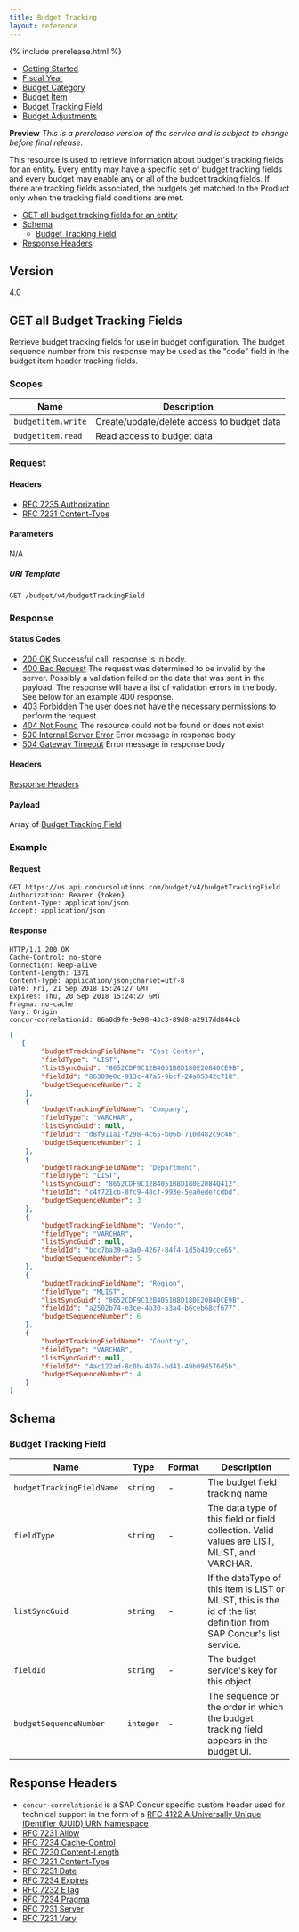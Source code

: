 ```yaml
---
title: Budget Tracking
layout: reference
---
```


{% include prerelease.html %}

* [Getting Started](./getting-started.html)
* [Fiscal Year](/api-reference/budget/fiscal-year.html)
* [Budget Category](/api-reference/budget/budget-category.html)
* [Budget Item](/api-reference/budget/budget-header.html)
* [Budget Tracking Field](/api-reference/budget/budget-tracking.html)
* [Budget Adjustments](/api-reference/budget/budget-adjustments.html)

**Preview** _This is a prerelease version of the service and is subject to change before final release._

This resource is used to retrieve information about budget's tracking fields for an entity. Every entity may have a specific set of budget tracking fields and every budget may enable any or all of the budget tracking fields. If there are tracking fields associated, the budgets get matched to the Product only when the tracking field conditions are met.

* [GET all budget tracking fields for an entity](#getall)
* [Schema](#schema)
  * [Budget Tracking Field](#budgetTracking)
* [Response Headers](#responseHeaders)

## Version

4.0

## <a name="getall"></a>GET all Budget Tracking Fields

Retrieve budget tracking fields for use in budget configuration. The budget sequence number from this response may be used as the "code" field in the budget item header tracking fields.

### Scopes

Name|Description
---|---
`budgetitem.write`|Create/update/delete access to budget data
`budgetitem.read`|Read access to budget data

### Request

#### Headers

* [RFC 7235 Authorization](https://tools.ietf.org/html/rfc7235#section-4.2)
* [RFC 7231 Content-Type](https://tools.ietf.org/html/rfc7231#section-3.1.1.5)

#### Parameters

N/A

##### URI Template

```shell
GET /budget/v4/budgetTrackingField
```

### Response

#### Status Codes

* [200 OK](https://tools.ietf.org/html/rfc7231#section-6.3.1) Successful call, response is in body.
* [400 Bad Request](https://tools.ietf.org/html/rfc7231#section-6.5.1) The request was determined to be invalid by the server. Possibly a validation failed on the data that was sent in the payload. The response will have a list of validation errors in the body. See below for an example 400 response.
* [403 Forbidden](https://tools.ietf.org/html/rfc7231#section-6.5.3) The user does not have the necessary permissions to perform the request.
* [404 Not Found](https://tools.ietf.org/html/rfc7231#section-6.5.4) The resource could not be found or does not exist
* [500 Internal Server Error](https://tools.ietf.org/html/rfc7231#section-6.6.1) Error message in response body
* [504 Gateway Timeout](https://tools.ietf.org/html/rfc7231#section-6.6.5) Error message in response body

#### Headers

[Response Headers](#responseHeaders)

#### Payload

Array of [Budget Tracking Field](#budgetTracking)

### Example

#### Request

```shell
GET https://us.api.concursolutions.com/budget/v4/budgetTrackingField
Authorization: Bearer {token}
Content-Type: application/json
Accept: application/json
```

#### Response

```shell
HTTP/1.1 200 OK
Cache-Control: no-store
Connection: keep-alive
Content-Length: 1371
Content-Type: application/json;charset=utf-8
Date: Fri, 21 Sep 2018 15:24:27 GMT
Expires: Thu, 20 Sep 2018 15:24:27 GMT
Pragma: no-cache
Vary: Origin
concur-correlationid: 86a0d9fe-9e98-43c3-89d8-a2917dd844cb
```

```json
[
   {
        "budgetTrackingFieldName": "Cost Center",
        "fieldType": "LIST",
        "listSyncGuid": "8652CDF9C12B4051B8D180E20840CE9B",
        "fieldId": "86309e0c-913c-47a5-9bcf-24a05342c718",
        "budgetSequenceNumber": 2
    },
    {
        "budgetTrackingFieldName": "Company",
        "fieldType": "VARCHAR",
        "listSyncGuid": null,
        "fieldId": "d8f911a1-f298-4c65-b06b-710d482c9c46",
        "budgetSequenceNumber": 1
    },
    {
        "budgetTrackingFieldName": "Department",
        "fieldType": "LIST",
        "listSyncGuid": "8652CDF9C12B4051B8D180E2084Q412",
        "fieldId": "c4f721cb-8fc9-48cf-993e-5ea0edefcdbd",
        "budgetSequenceNumber": 3
    },
    {
        "budgetTrackingFieldName": "Vendor",
        "fieldType": "VARCHAR",
        "listSyncGuid": null,
        "fieldId": "bcc7ba39-a3a0-4267-84f4-1d5b439cce65",
        "budgetSequenceNumber": 5
    },
    {
        "budgetTrackingFieldName": "Region",
        "fieldType": "MLIST",
        "listSyncGuid": "8652CDF9C12B4051B8D180E20840CE9B",
        "fieldId": "a2502b74-e3ce-4b30-a3a4-b6ceb68cf677",
        "budgetSequenceNumber": 6
    },
    {
        "budgetTrackingFieldName": "Country",
        "fieldType": "VARCHAR",
        "listSyncGuid": null,
        "fieldId": "4ac122ad-8c0b-4076-bd41-49b09d576d5b",
        "budgetSequenceNumber": 4
    }
]
```

## <a name="schema"></a>Schema

### <a name="budgetTracking"></a>Budget Tracking Field

Name|Type|Format|Description
---|---|---|---
`budgetTrackingFieldName`|`string`|-|The budget field tracking name
`fieldType`|`string`|-|The data type of this field or field collection. Valid values are LIST, MLIST, and VARCHAR.
`listSyncGuid`|`string`|-|If the dataType of this item is LIST or MLIST, this is the id of the list definition from SAP Concur's list service.
`fieldId`|`string`|-|The budget service's key for this object
`budgetSequenceNumber`|`integer`|-|The sequence or the order in which the budget tracking field appears in the budget UI.

## <a name="responseHeaders"></a>Response Headers

* `concur-correlationid` is a SAP Concur specific custom header used for technical support in the form of a [RFC 4122 A Universally Unique IDentifier (UUID) URN Namespace](https://tools.ietf.org/html/rfc4122)
* [RFC 7231 Allow](https://tools.ietf.org/html/rfc7231#section-7.4.1)
* [RFC 7234 Cache-Control](https://tools.ietf.org/html/rfc7234#section-5.2)
* [RFC 7230 Content-Length](https://tools.ietf.org/html/rfc7230#section-3.3.2)
* [RFC 7231 Content-Type](https://tools.ietf.org/html/rfc7231#section-3.1.1.5)
* [RFC 7231 Date](https://tools.ietf.org/html/rfc7231#section-7.1.1.2)
* [RFC 7234 Expires](https://tools.ietf.org/html/rfc7234#section-5.3)
* [RFC 7232 ETag](https://tools.ietf.org/html/rfc7232#section-2.3)
* [RFC 7234 Pragma](https://tools.ietf.org/html/rfc7234#section-5.4)
* [RFC 7231 Server](https://tools.ietf.org/html/rfc7231#section-7.4.2)
* [RFC 7231 Vary](https://tools.ietf.org/html/rfc7231#section-7.1.4)
